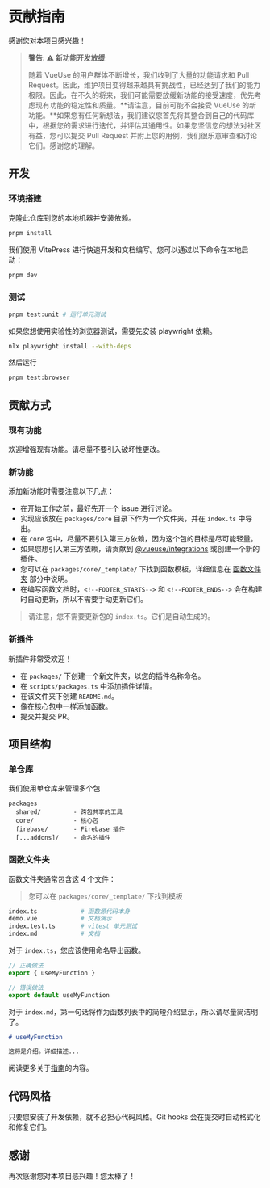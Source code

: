 # 贡献指南

感谢您对本项目感兴趣！

> **警告**: **⚠️ 新功能开发放缓**
>
> 随着 VueUse 的用户群体不断增长，我们收到了大量的功能请求和 Pull Request。因此，维护项目变得越来越具有挑战性，已经达到了我们的能力极限。因此，在不久的将来，我们可能需要放缓新功能的接受速度，优先考虑现有功能的稳定性和质量。**请注意，目前可能不会接受 VueUse 的新功能。**如果您有任何新想法，我们建议您首先将其整合到自己的代码库中，根据您的需求进行迭代，并评估其通用性。如果您坚信您的想法对社区有益，您可以提交 Pull Request 并附上您的用例，我们很乐意审查和讨论它们。感谢您的理解。

## 开发

### 环境搭建

克隆此仓库到您的本地机器并安装依赖。

```bash
pnpm install
```

我们使用 VitePress 进行快速开发和文档编写。您可以通过以下命令在本地启动：

```bash
pnpm dev
```

### 测试

```bash
pnpm test:unit # 运行单元测试
```

如果您想使用实验性的浏览器测试，需要先安装 playwright 依赖。

```bash
nlx playwright install --with-deps
```

然后运行

```bash
pnpm test:browser
```

## 贡献方式

### 现有功能

欢迎增强现有功能。请尽量不要引入破坏性更改。

### 新功能

添加新功能时需要注意以下几点：

- 在开始工作之前，最好先开一个 issue 进行讨论。
- 实现应该放在 `packages/core` 目录下作为一个文件夹，并在 `index.ts` 中导出。
- 在 `core` 包中，尽量不要引入第三方依赖，因为这个包的目标是尽可能轻量。
- 如果您想引入第三方依赖，请贡献到 [@vueuse/integrations](https://github.com/vueuse/vueuse/tree/main/packages/integrations) 或创建一个新的插件。
- 您可以在 `packages/core/_template/` 下找到函数模板，详细信息在 [函数文件夹](#function-folder) 部分中说明。
- 在编写函数文档时，`<!--FOOTER_STARTS-->` 和 `<!--FOOTER_ENDS-->` 会在构建时自动更新，所以不需要手动更新它们。

> 请注意，您不需要更新包的 `index.ts`。它们是自动生成的。

### 新插件

新插件非常受欢迎！

- 在 `packages/` 下创建一个新文件夹，以您的插件名称命名。
- 在 `scripts/packages.ts` 中添加插件详情。
- 在该文件夹下创建 `README.md`。
- 像在核心包中一样添加函数。
- 提交并提交 PR。

## 项目结构

### 单仓库

我们使用单仓库来管理多个包

```
packages
  shared/         - 跨包共享的工具
  core/           - 核心包
  firebase/       - Firebase 插件
  [...addons]/    - 命名的插件
```

### 函数文件夹

函数文件夹通常包含这 4 个文件：

> 您可以在 `packages/core/_template/` 下找到模板

```bash
index.ts            # 函数源代码本身
demo.vue            # 文档演示
index.test.ts       # vitest 单元测试
index.md            # 文档
```

对于 `index.ts`，您应该使用命名导出函数。

```ts
// 正确做法
export { useMyFunction }

// 错误做法
export default useMyFunction
```

对于 `index.md`，第一句话将作为函数列表中的简短介绍显示，所以请尽量简洁明了。

```markdown
# useMyFunction

这将是介绍。详细描述...
```

阅读更多关于[指南](https://vueuse.org/guidelines)的内容。

## 代码风格

只要您安装了开发依赖，就不必担心代码风格。Git hooks 会在提交时自动格式化和修复它们。

## 感谢

再次感谢您对本项目感兴趣！您太棒了！

